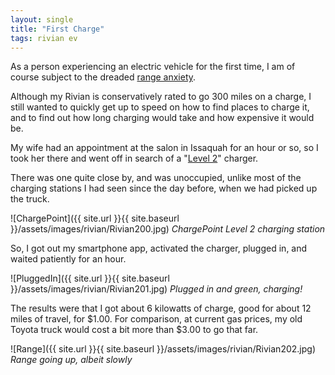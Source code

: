 ```yaml
---
layout: single
title: "First Charge"
tags: rivian ev
---
```


As a person experiencing an electric vehicle for the first time, I am
of course subject to the dreaded
[range anxiety](https://en.wikipedia.org/wiki/Range_anxiety).

Although my Rivian is conservatively rated to go 300 miles on a charge,
I still wanted to quickly get up to speed on how to find places to charge
it, and to find out how long charging would take and how expensive it
would be.

My wife had an appointment at the salon in Issaquah for an hour or so,
so I took her there and went off in search of a
"[Level 2](https://afdc.energy.gov/fuels/electricity_infrastructure.html)"
charger.

There was one quite close by, and was unoccupied, unlike most of the
charging stations I had seen since the day before, when we had picked
up the truck.

![ChargePoint]({{ site.url }}{{ site.baseurl }}/assets/images/rivian/Rivian200.jpg)
*ChargePoint Level 2 charging station*

So, I got out my smartphone app, activated the charger, plugged in, and
waited patiently for an hour.

![PluggedIn]({{ site.url }}{{ site.baseurl }}/assets/images/rivian/Rivian201.jpg)
*Plugged in and green, charging!*

The results were that I got about 6 kilowatts of charge, good for about
12 miles of travel, for $1.00. For comparison, at current gas prices, my
old Toyota truck would cost a bit more than $3.00 to go that far.

![Range]({{ site.url }}{{ site.baseurl }}/assets/images/rivian/Rivian202.jpg)
*Range going up, albeit slowly*

